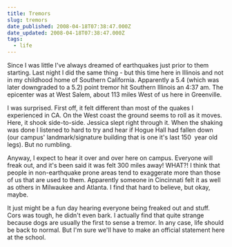 ```yaml
---
title: Tremors
slug: tremors
date_published: 2008-04-18T07:38:47.000Z
date_updated: 2008-04-18T07:38:47.000Z
tags:
  - life
---
```


Since I was little I've always dreamed of earthquakes just prior to them starting. Last night I did the same thing - but this time here in Illinois and not in my childhood home of Southern California. Apparently a 5.4 (which was later downgraded to a 5.2) point tremor hit Southern Illinois an 4:37 am. The epicenter was at West Salem, about 113 miles West of us here in Greenville.

I was surprised. First off, it felt different than most of the quakes I experienced in CA. On the West coast the ground seems to roll as it moves. Here, it shook side-to-side. Jessica slept right through it. When the shaking was done I listened to hard to try and hear if Hogue Hall had fallen down (our campus' landmark/signature building that is one it's last 150  year old legs). But no rumbling.

Anyway, I expect to hear it over and over here on campus. Everyone will freak out, and it's been said it was felt 300 miles away! WHAT?! I think that people in non-earthquake prone areas tend to exaggerate more than those of us that are used to them. Apparently someone in Cincinnati felt it as well as others in Milwaukee and Atlanta. I find that hard to believe, but okay, maybe.

It just might be a fun day hearing everyone being freaked out and stuff. Cors was tough, he didn't even bark. I actually find that quite strange because dogs are usually the first to sense a tremor. In any case, life should be back to normal. But I'm sure we'll have to make an official statement here at the school.
